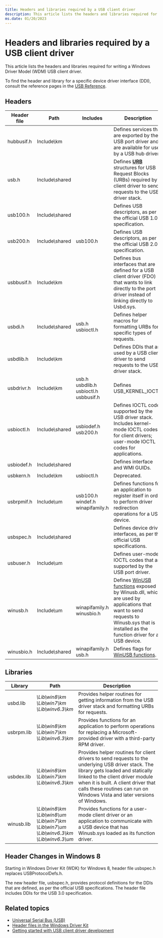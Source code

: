 ```yaml
---
title: Headers and libraries required by a USB client driver
description: This article lists the headers and libraries required for writing a Windows Driver Model (WDM) USB client driver.
ms.date: 01/20/2023
---
```


# Headers and libraries required by a USB client driver

This article lists the headers and libraries required for writing a Windows Driver Model (WDM) USB client driver.

To find the header and library for a specific device driver interface (DDI), consult the reference pages in the [USB Reference](/windows-hardware/drivers/ddi/_usbref/).

## Headers

| Header file | Path | Includes | Description |
|---|---|---|---|
| hubbusif.h | Include\km | | Defines services that are exported by the USB port driver and are available for use by a USB hub driver. |
| usb.h | Include\shared | | Defines **[URB](/windows-hardware/drivers/ddi/usb/ns-usb-_urb)** structures for USB Request Blocks (URBs) required by a client driver to send requests to the USB driver stack. |
| usb100.h | Include\shared | | Defines USB descriptors, as per the official USB 1.0 specification. |
| usb200.h | Include\shared | usb100.h | Defines USB descriptors, as per the official USB 2.0 specification. |
| usbbusif.h | Include\km | | Defines bus interfaces that are defined for a USB client driver (FDO) that wants to link directly to the port driver instead of linking directly to Usbd.sys. |
| usbdi.h | Include\shared | usb.h<br/>usbioctl.h | Defines helper macros for formatting URBs for specific types of requests. |
| usbdlib.h | Include\km | | Defines DDIs that are used by a USB client driver to send requests to the USB driver stack. |
| usbdrivr.h | Include\km | usb.h<br/>usbdlib.h<br/>usbioctl.h<br/>usbbusif.h | Defines USB_KERNEL_IOCTL. |
| usbioctl.h | Include\shared | usbiodef.h<br/>usb200.h | Defines IOCTL codes supported by the USB driver stack. Includes kernel-mode IOCTL codes for client drivers; user-mode IOCTL codes for applications. |
| usbiodef.h | Include\shared | | Defines interface and WMI GUIDs. |
| usbkern.h | Include\km | usbioctl.h | Deprecated. |
| usbrpmif.h | Include\um | usb100.h<br/>windef.h<br/>winapifamily.h | Defines functions for an application to register itself in order to perform driver redirection operations for a USB device. |
| usbspec.h | Include\shared | | Defines device driver interfaces, as per the official USB specifications. |
| usbuser.h | Include\um | | Defines user-mode IOCTL codes that are supported by the USB port driver. |
| winusb.h | Include\um | winapifamily.h<br/>winusbio.h | Defines [WinUSB functions](/windows/win32/api/winusb/#functions) exposed by Winusb.dll, which are used by applications that want to send requests to Winusb.sys that is installed as the function driver for a USB device. |
| winusbio.h | Include\shared | winapifamily.h<br/>usb.h | Defines flags for [WinUSB functions](/windows/win32/api/winusb/#functions). |

## Libraries

| Library | Path | Description |
|---|---|---|
| usbd.lib | *\Lib\win8\km*<br/>*\Lib\win7\km*<br/>*\Lib\winv6.3\km* | Provides helper routines for getting information from the USB driver stack and formatting URBs for requests. |
| usbrpm.lib | *\Lib\win8\km*<br/>*\Lib\win7\km*<br/>*\Lib\winv6.3\km* | Provides functions for an application to perform operations for replacing a Microsoft-provided driver with a third-party RPM driver. |
| usbdex.lib | *\Lib\win8\km*<br/>*\Lib\win7\km*<br/>*\Lib\winv6.3\km* | Provides helper routines for client drivers to send requests to the underlying USB driver stack. The library gets loaded and statically linked to the client driver module when it is built. A client driver that calls these routines can run on Windows Vista and later versions of Windows. |
| winusb.lib | *\Lib\win8\km*<br/>*\Lib\win8\um*<br/>*\Lib\win7\km*<br/>*\Lib\win7\um*<br/>*\Lib\winv6.3\km*<br/>*\Lib\winv6.3\um* | Provides functions for a user-mode client driver or an application to communicate with a USB device that has Winusb.sys loaded as its function driver. |

## Header Changes in Windows 8

Starting in Windows Driver Kit (WDK) for Windows 8, header file usbspec.h replaces USBProtocolDefs.h.

The new header file, usbspec.h, provides protocol definitions for the DDIs that are defined, as per the official USB specifications. The header file includes DDIs for the USB 3.0 specification.

## Related topics

- [Universal Serial Bus (USB)](../index.yml)
- [Header files in the Windows Driver Kit](../gettingstarted/header-files-in-the-windows-driver-kit.md)
- [Getting started with USB client driver development](getting-started-with-usb-client-driver-development.md)
